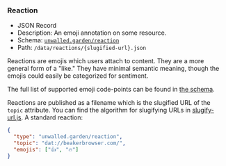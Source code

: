### Reaction

 - JSON Record
 - Description: An emoji annotation on some resource.
 - Schema: [`unwalled.garden/reaction`](./reaction.json)
 - Path: `/data/reactions/{slugified-url}.json`

Reactions are emojis which users attach to content. They are a more general form of a "like." They have minimal semantic meaning, though the emojis could easily be categorized for sentiment.

The full list of supported emoji code-points can be found in [the schema](./reaction.json).

Reactions are published as a filename which is the slugified URL of the `topic` attribute. You can find the algorithm for slugifying URLs in [slugify-url.js](./slugify-url.js).
A standard reaction:

```json
{
  "type": "unwalled.garden/reaction",
  "topic": "dat://beakerbrowser.com/",
  "emojis": ["👍", "🔥"]
}
```